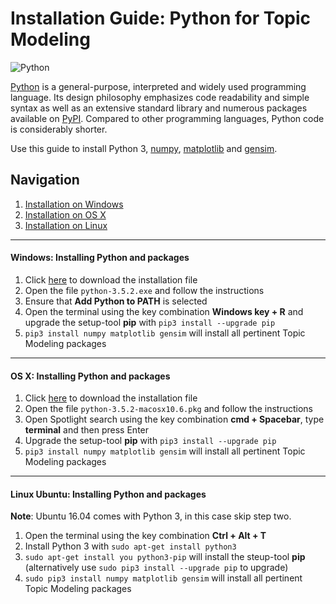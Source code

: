# Installation Guide: Python for Topic Modeling

![Python](https://upload.wikimedia.org/wikipedia/commons/f/f8/Python_logo_and_wordmark.svg)

[Python](https://www.python.org) is a general-purpose, interpreted and widely used programming language. Its design philosophy emphasizes code readability and simple syntax as well as an extensive standard library and numerous packages available on [PyPI](https://pypi.python.org/pypi). Compared to other programming languages, Python code is considerably shorter.


Use this guide to install Python 3, [numpy](http://www.numpy.org), [matplotlib](http://matplotlib.org) and [gensim](https://radimrehurek.com/gensim/).

## Navigation
1. [Installation on Windows](#windows-installing-python-and-packages)
2. [Installation on OS X](#os-x-installing-python-and-packages)
3. [Installation on Linux](#linux-ubuntu-installing-python-and-packages)

***

#### Windows: Installing Python and packages
1. Click [here](https://www.python.org/ftp/python/3.5.2/python-3.5.2-amd64.exe) to download the installation file
2. Open the file `python-3.5.2.exe` and follow the instructions
3. Ensure that **Add Python to PATH** is selected
4. Open the terminal using the key combination **Windows key + R** and upgrade the setup-tool **pip** with `pip3 install --upgrade pip`
5. `pip3 install numpy matplotlib gensim` will install all pertinent Topic Modeling packages

***

#### OS X: Installing Python and packages
1. Click [here](https://www.python.org/ftp/python/3.5.2/python-3.5.2-macosx10.6.pkg) to download the installation file
2. Open the file `python-3.5.2-macosx10.6.pkg` and follow the instructions
3. Open Spotlight search using the key combination **cmd + Spacebar**, type **terminal** and then press Enter
4. Upgrade the setup-tool **pip** with `pip3 install --upgrade pip`
5. `pip3 install numpy matplotlib gensim` will install all pertinent Topic Modeling packages

***

#### Linux Ubuntu: Installing Python and packages
**Note**: Ubuntu 16.04 comes with Python 3, in this case skip step two.

1. Open the terminal using the key combination **Ctrl + Alt + T**
2. Install Python 3 with `sudo apt-get install python3`
3. `sudo apt-get install you python3-pip` will install the steup-tool **pip** (alternatively use `sudo pip3 install --upgrade pip` to upgrade)
4. `sudo pip3 install numpy matplotlib gensim` will install all pertinent Topic Modeling packages
